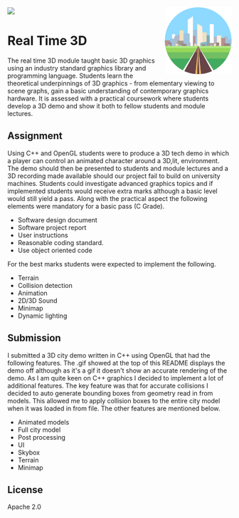 
<img src='preview.gif' />

<img src='icon.png' align='right' width='150' height='150' />

# Real Time 3D

The real time 3D module taught basic 3D graphics using an industry standard graphics library and programming language. Students learn the theoretical underpinnings of 3D graphics - from elementary viewing to scene graphs, gain a basic understanding of contemporary graphics hardware. It is assessed with a practical coursework where students develop a 3D demo and show it both to fellow students and module lectures. 

## Assignment

Using C++ and OpenGL students were to produce a 3D tech demo in which a player can control an animated character around a 3D,lit, environment. The demo should then be presented to students and module lectures and a 3D recording made available should our project fail to build on university machines. Students could investigate advanced graphics topics and if implemented students would receive extra marks although a basic level would still yield a pass. Along with the practical aspect the following elements were mandatory for a basic pass (C Grade). 

* Software design document
* Software project report
* User instructions
* Reasonable  coding standard.
* Use object oriented code

For the best marks students were expected to implement the following.

* Terrain
* Collision detection
* Animation
* 2D/3D Sound
* Minimap
* Dynamic lighting

## Submission

I submitted a 3D city demo written in C++ using OpenGL that had the following features. The .gif showed at the top of this README displays the demo off although as it's a gif it doesn't show an accurate rendering of the demo. As I am quite keen on C++ graphics I decided to implement a lot of additional features. The key feature was that for accurate collisions I decided to auto generate bounding boxes from geometry read in from models. This allowed me to apply collision boxes to the entire city model when it was loaded in from file. The other features are mentioned below.

* Animated models
* Full city model
* Post processing
* UI
* Skybox
* Terrain
* Minimap

## License

Apache 2.0
